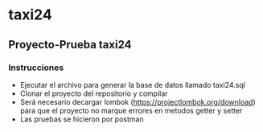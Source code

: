 # taxi24
## Proyecto-Prueba taxi24
### Instrucciones
  - Ejecutar el archivo para generar la base de datos llamado taxi24.sql
  - Clonar el proyecto del repositorio y compilar
  - Será necesario decargar lombok (https://projectlombok.org/download) para que el proyecto no marque errores en metodos
  getter y setter
  - Las pruebas se hicieron por postman
